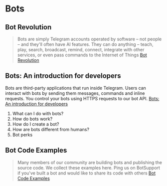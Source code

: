 # Bots

## Bot Revolution

> Bots are simply Telegram accounts operated by software – not people – and they'll often have AI features. They can do anything – teach, play, search, broadcast, remind, connect, integrate with other services, or even pass commands to the Internet of Things [Bot Revolution](https://telegram.org/blog/bot-revolution)

## Bots: An introduction for developers

Bots are third-party applications that run inside Telegram. Users can interact with bots by sending them messages, commands and inline requests. You control your bots using HTTPS requests to our bot API. [Bots: An introduction for developers](https://core.telegram.org/bots)

1. What can I do with bots?
2. How do bots work?
3. How do I create a bot?
4. How are bots different from humans?
5. Bot perks

## Bot Code Examples

> Many members of our community are building bots and publishing the source code. We collect these examples here. Ping us on BotSupport if you've built a bot and would like to share its code with others [Bot Code Examples](https://core.telegram.org/bots/samples)
